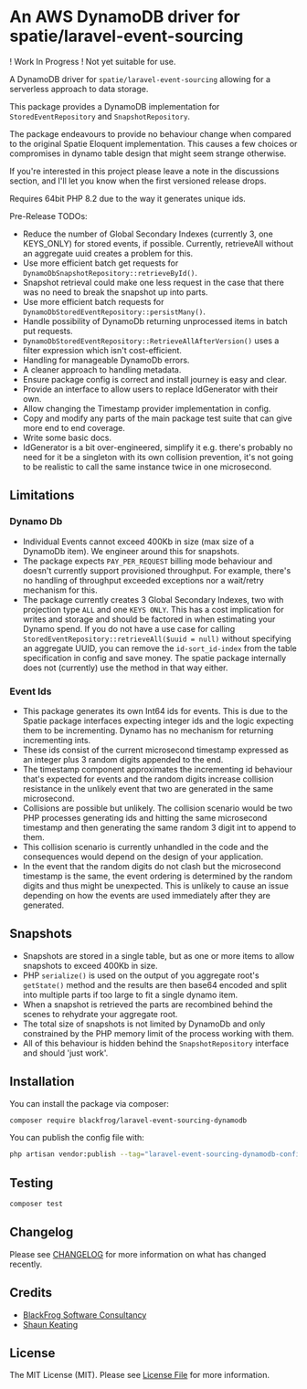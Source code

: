 # An AWS DynamoDB driver for spatie/laravel-event-sourcing

! Work In Progress ! Not yet suitable for use.

A DynamoDB driver for `spatie/laravel-event-sourcing` allowing for a serverless approach to data storage.

This package provides a DynamoDB implementation for `StoredEventRepository` and `SnapshotRepository`.

The package endeavours to provide no behaviour change when compared to the original Spatie Eloquent implementation.
This causes a few choices or compromises in dynamo table design that might seem strange otherwise. 

If you're interested in this project please leave a note in the discussions section, and I'll let you know when the first
versioned release drops.

Requires 64bit PHP 8.2 due to the way it generates unique ids.

Pre-Release TODOs:

- Reduce the number of Global Secondary Indexes (currently 3, one KEYS_ONLY) for stored events, if possible. Currently,
    retrieveAll without an aggregate uuid creates a problem for this. 
- Use more efficient batch get requests for `DynamoDbSnapshotRepository::retrieveById()`.
- Snapshot retrieval could make one less request in the case that there was no need to break the snapshot up into parts.
- Use more efficient batch requests for `DynamoDbStoredEventRepository::persistMany()`.
- Handle possibility of DynamoDb returning unprocessed items in batch put requests.
- `DynamoDbStoredEventRepository::RetrieveAllAfterVersion()` uses a filter expression which isn't cost-efficient.
- Handling for manageable DynamoDb errors.
- A cleaner approach to handling metadata.
- Ensure package config is correct and install journey is easy and clear.
- Provide an interface to allow users to replace IdGenerator with their own.
- Allow changing the Timestamp provider implementation in config.
- Copy and modify any parts of the main package test suite that can give more end to end coverage.
- Write some basic docs.
- IdGenerator is a bit over-engineered, simplify it e.g. there's probably no need for it be a singleton with its own 
collision prevention, it's not going to be realistic to call the same instance twice in one microsecond.

## Limitations

### Dynamo Db
- Individual Events cannot exceed 400Kb in size (max size of a DynamoDb item). We engineer around this for snapshots.
- The package expects `PAY_PER_REQUEST` billing mode behaviour and doesn't currently support provisioned throughput. 
    For example, there's no handling of throughput exceeded exceptions nor a wait/retry mechanism for this.
- The package currently creates 3 Global Secondary Indexes, two with projection type `ALL` and one `KEYS ONLY`. This
  has a cost implication for writes and storage and should be factored in when estimating your Dynamo spend. If you 
  do not have a use case for calling `StoredEventRepository::retrieveAll($uuid = null)` without specifying an aggregate 
  UUID, you can remove the `id-sort_id-index` from the table specification in config and save money. The spatie package 
  internally does not (currently) use the method in that way either.

### Event Ids
- This package generates its own Int64 ids for events. This is due to the Spatie package interfaces expecting
    integer ids and the logic expecting them to be incrementing. Dynamo has no mechanism for returning incrementing ints.
- These ids consist of the current microsecond timestamp expressed as an integer plus 3 random digits appended to the end.
- The timestamp component approximates the incrementing id behaviour that's expected for events and the random digits
  increase collision resistance in the unlikely event that two are generated in the same microsecond.
- Collisions are possible but unlikely. The collision scenario would be two PHP processes generating ids and hitting the
same microsecond timestamp and then generating the same random 3 digit int to append to them. 
- This collision scenario is currently unhandled in the code and the consequences would depend on the design of your application.
- In the event that the random digits do not clash but the microsecond timestamp is the same, the event ordering
    is determined by the random digits and thus might be unexpected. This is unlikely to cause an issue depending
    on how the events are used immediately after they are generated.

## Snapshots
- Snapshots are stored in a single table, but as one or more items to allow snapshots to exceed 400Kb in size.
- PHP `serialize()` is used on the output of you aggregate root's `getState()` method and the results are then base64 
  encoded and split into multiple parts if too large to fit a single dynamo item.
- When a snapshot is retrieved the parts are recombined behind the scenes to rehydrate your aggregate root.
- The total size of snapshots is not limited by DynamoDb and only constrained by the PHP memory limit of the process
    working with them.
- All of this behaviour is hidden behind the `SnapshotRepository` interface and should 'just work'.

## Installation

You can install the package via composer:

```bash
composer require blackfrog/laravel-event-sourcing-dynamodb
````

You can publish the config file with:

```bash
php artisan vendor:publish --tag="laravel-event-sourcing-dynamodb-config"
```

## Testing

```bash
composer test
```

## Changelog

Please see [CHANGELOG](CHANGELOG.md) for more information on what has changed recently.

## Credits

- [BlackFrog Software Consultancy](https://blackfrog.co)
- [Shaun Keating](https://github.com/shkeats)

## License

The MIT License (MIT). Please see [License File](LICENSE.md) for more information.
